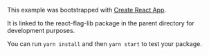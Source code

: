 This example was bootstrapped with [Create React App](https://github.com/facebook/create-react-app).

It is linked to the react-flag-lib package in the parent directory for development purposes.

You can run `yarn install` and then `yarn start` to test your package.
